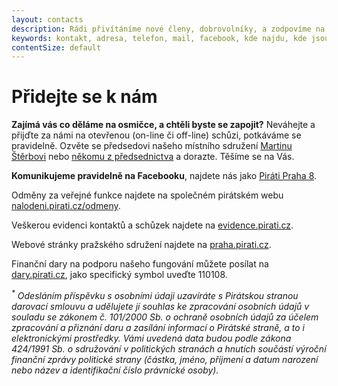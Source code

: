```yaml
---
layout: contacts
description: Rádi přivítáníme nové členy, dobrovolníky, a zodpovíme na dotazy. Jsme Piráti a jsme ootevření všem bez výjimky.
keywords: kontakt, adresa, telefon, mail, facebook, kde najdu, kde jsou
contentSize: default
---
```


<div class="o-section-header o-section-header--indented">
  <h1 class="t-h2-alt">Přidejte se k nám </h1>
</div>

**Zajímá vás co děláme na osmičce, a chtěli byste se zapojit?** Neváhejte a přijďte za námi na otevřenou (on-line či off-line) schůzi, potkáváme se pravidelně. Ozvěte se předsedovi našeho místního sdružení [Martinu Štěrbovi](/lide/martin-sterba) nebo [někomu z předsednictva](/lide) a dorazte. Těšíme se na Vás.  

**Komunikujeme pravidelně na Facebooku**, najdete nás jako [Piráti Praha 8](https://fb.com/piratipraha8).

Odměny za veřejné funkce najdete na společném pirátském webu [nalodeni.pirati.cz/odmeny](https://nalodeni.pirati.cz/odmeny/).

Veškerou evidenci kontaktů a schůzek najdete na [evidence.pirati.cz](https://evidence.pirati.cz/).

Webové stránky pražského sdružení najdete na [praha.pirati.cz](https://praha.pirati.cz/). 

Finanční dary na podporu našeho fungování můžete posílat na [dary.pirati.cz](https://dary.pirati.cz), jako specifický symbol uveďte 110108.

*<sup>\*</sup> Odesláním příspěvku s osobními údaji uzavíráte s Pirátskou stranou darovací smlouvu a udělujete jí souhlas ke zpracování osobních údajů v souladu se zákonem č. 101/2000 Sb. o ochraně osobních údajů za účelem zpracování a přiznání daru a zasílání informací o Pirátské straně, a to i elektronickými prostředky. Vámi uvedená data budou podle zákona 424/1991 Sb. o sdružování v politických stranách a hnutích součástí výroční finanční zprávy politické strany (částka, jméno, příjmení a datum narození nebo název a identifikační číslo právnické osoby).*

